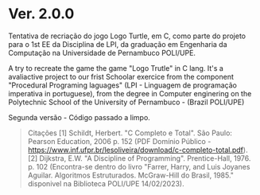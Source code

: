 # Ver. 2.0.0

Tentativa de recriação do jogo Logo Turtle, em C, como parte do projeto para o 1st EE da Disciplina de LPI, da graduação em Engenharia da Computação na Universidade de Pernambuco POLI/UPE.

A try to recreate the game the game "Logo Trutle" in C lang. It's a avaliactive project to our frist Schoolar exercice from the component "Procedural Programing laguages" (LPI - Linguagem de programação imperativa in portuguese), from the degree in Computer enginering on the Polytechnic School of the University of Pernambuco - (Brazil POLI/UPE)

Segunda versão - Código passado a limpo.

> Citações [1] Schildt, Herbert. "C Completo e Total". São Paulo: Pearson Education, 2006 p. 152 (PDF Domínio Público - https://www.inf.ufpr.br/lesoliveira/download/c-completo-total.pdf).
>[2] Dijkstra, E.W. "A Discipline of Programming". Prentice-Hall, 1976. p. 102 (Encontra-se dentro do livro "Farrer, Harry, and Luis Joyanes Aguilar. Algoritmos Estruturados. McGraw-Hill do Brasil, 1985." disponivel na Biblioteca POLI/UPE 14/02/2023).
